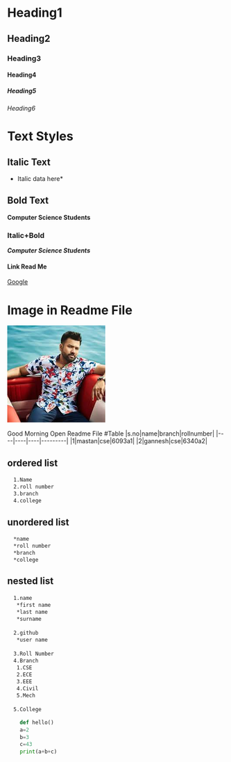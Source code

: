 # Heading1
## Heading2
### Heading3
#### Heading4
##### Heading5
###### Heading6

# Text Styles
## Italic Text
* Italic data here*

## Bold Text
**Computer Science Students**

### Italic+Bold
***Computer Science Students***

#### Link Read Me
[Google]("www.google.com")
# Image in Readme File



![Rohith](rr.jpg)

Good Morning
Open Readme File
#Table
|s.no|name|branch|rollnumber|
|----|----|----|---------|
|1|mastan|cse|6093a1|
|2|gannesh|cse|6340a2|


## ordered list
      1.Name
      2.roll number
      3.branch
      4.college

## unordered list
      *name
      *roll number
      *branch
      *college

## nested list 
      1.name
       *first name
       *last name
       *surname
    
      2.github
       *user name

      3.Roll Number
      4.Branch
       1.CSE
       2.ECE
       3.EEE
       4.Civil
       5.Mech
   
      5.College

```python
    def hello()
    a=2
    b=3
    c=43
    print(a+b+c)
```    
